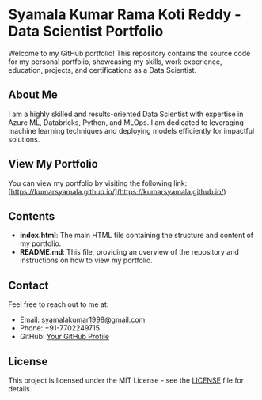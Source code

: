 # Syamala Kumar Rama Koti Reddy - Data Scientist Portfolio

Welcome to my GitHub portfolio! This repository contains the source code for my personal portfolio, showcasing my skills, work experience, education, projects, and certifications as a Data Scientist.

## About Me
I am a highly skilled and results-oriented Data Scientist with expertise in Azure ML, Databricks, Python, and MLOps. I am dedicated to leveraging machine learning techniques and deploying models efficiently for impactful solutions.

## View My Portfolio
You can view my portfolio by visiting the following link:
[https://kumarsyamala.github.io/](https://kumarsyamala.github.io/)

## Contents
- **index.html**: The main HTML file containing the structure and content of my portfolio.
- **README.md**: This file, providing an overview of the repository and instructions on how to view my portfolio.

## Contact
Feel free to reach out to me at:
- Email: [syamalakumar1998@gmail.com](mailto:syamalakumar1998@gmail.com)
- Phone: +91-7702249715
- GitHub: [Your GitHub Profile](https://github.com/kumarsyamala)

## License
This project is licensed under the MIT License - see the [LICENSE](LICENSE) file for details.
